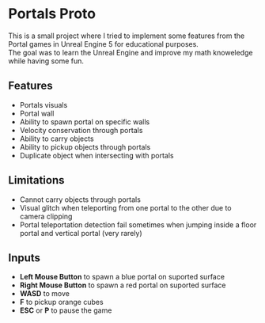 # Portals Proto
This is a small project where I tried to implement some features from the Portal games in Unreal Engine 5 for educational purposes.  
The goal was to learn the Unreal Engine and improve my math knoweledge while having some fun.

## Features
- Portals visuals
- Portal wall
- Ability to spawn portal on specific walls
- Velocity conservation through portals
- Ability to carry objects
- Ability to pickup objects through portals
- Duplicate object when intersecting with portals

## Limitations
- Cannot carry objects through portals
- Visual glitch when teleporting from one portal to the other due to camera clipping
- Portal teleportation detection fail sometimes when jumping inside a floor portal and vertical portal (very rarely)

## Inputs
- **Left Mouse Button** to spawn a blue portal on suported surface
- **Right Mouse Button** to spawn a red portal on suported surface
- **WASD** to move
- **F** to pickup orange cubes
- **ESC** or **P** to pause the game
